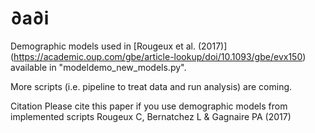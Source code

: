 # ∂a∂i
Demographic models used in [Rougeux et al. (2017)] (https://academic.oup.com/gbe/article-lookup/doi/10.1093/gbe/evx150)  available in "modeldemo_new_models.py".

More scripts (i.e. pipeline to treat data and run analysis) are coming.

Citation
Please cite this paper if you use demographic models from implemented scripts
Rougeux C, Bernatchez L & Gagnaire PA (2017)
